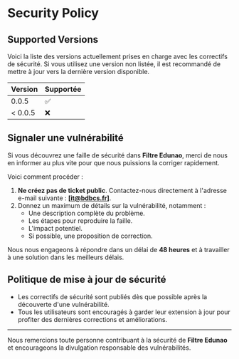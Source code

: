 # Security Policy

## Supported Versions

Voici la liste des versions actuellement prises en charge avec les correctifs de sécurité. Si vous utilisez une version non listée, il est recommandé de mettre à jour vers la dernière version disponible.

| Version | Supportée          |
| ------- | ------------------ |
| 0.0.5   | :white_check_mark:  |
| < 0.0.5   | :x:                |

## Signaler une vulnérabilité

Si vous découvrez une faille de sécurité dans **Filtre Edunao**, merci de nous en informer au plus vite pour que nous puissions la corriger rapidement.

Voici comment procéder :

1. **Ne créez pas de ticket public**. Contactez-nous directement à l'adresse e-mail suivante : **[it@bdbcs.fr]**.
2. Donnez un maximum de détails sur la vulnérabilité, notamment :
   - Une description complète du problème.
   - Les étapes pour reproduire la faille.
   - L'impact potentiel.
   - Si possible, une proposition de correction.

Nous nous engageons à répondre dans un délai de **48 heures** et à travailler à une solution dans les meilleurs délais.

## Politique de mise à jour de sécurité

- Les correctifs de sécurité sont publiés dès que possible après la découverte d'une vulnérabilité.
- Tous les utilisateurs sont encouragés à garder leur extension à jour pour profiter des dernières corrections et améliorations.

---

Nous remercions toute personne contribuant à la sécurité de **Filtre Edunao** et encourageons la divulgation responsable des vulnérabilités.
